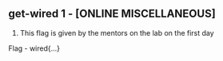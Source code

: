 ## get-wired 1 - [ONLINE MISCELLANEOUS]

1. This flag is given by the mentors on the lab on the first day

Flag - wired{...}

